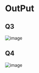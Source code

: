 # OutPut

## Q3
![image](https://github.com/user-attachments/assets/1f7a06f3-1c2e-45ba-8d13-3471c6bbd17f)

## Q4
![image](https://github.com/user-attachments/assets/2d6b2c5f-76ba-46f1-a742-476fd9207a23)
